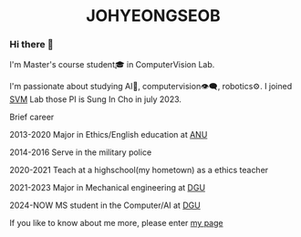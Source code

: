 # <center> JOHYEONGSEOB </center>  


### Hi there 👋

I'm Master's course student🎓 in ComputerVision Lab.

I'm passionate about studying AI🤖, computervision👁️‍🗨️, robotics⚙️. I joined [SVM](https://sites.google.com/view/csi2267svm/) Lab those PI is Sung In Cho in july 2023.

Brief career

2013-2020 Major in Ethics/English education at [ANU](https://tc.andong.ac.kr/)

2014-2016 Serve in the military police

2020-2021 Teach at a highschool(my hometown) as a ethics teacher

2021-2023 Major in Mechanical engineering at [DGU](https://mecha.dongguk.edu/main)

2024-NOW  MS student in the Computer/AI at [DGU](https://sites.google.com/view/csi2267svm)

If you like to know about me more, please enter [my page](https://johyeongseob.github.io/)

<!--
**johyeongseob/johyeongseob** is a ✨ _special_ ✨ repository because its `README.md` (this file) appears on your GitHub profile.

Here are some ideas to get you started:

- 🔭 I’m currently working on ...
- 🌱 I’m currently learning ...
- 👯 I’m looking to collaborate on ...
- 🤔 I’m looking for help with ...
- 💬 Ask me about ...
- 📫 How to reach me: ...
- 😄 Pronouns: ...
- ⚡ Fun fact: ...
-->
